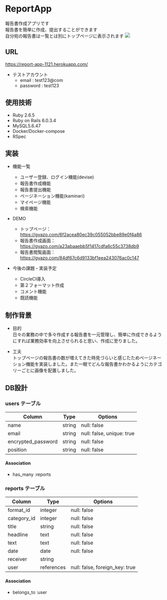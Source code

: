 # ReportApp
報告書作成アプリです<br>
報告書を簡単に作成、提出することができます<br>
自分宛の報告書は一覧とは別にトップページに表示されます
![](https://i.gyazo.com/6f2acea80ec39c055052bbe89e0f4a86.jpg)<br>

## URL
https://report-app-1121.herokuapp.com/

- テストアカウント
  - email : test123@com<br>
  - password : test123<br>

## 使用技術
- Ruby 2.6.5
- Ruby on Rails 6.0.3.4
- MySQL5.6.47
- Docker/Docker-compose
- RSpec

## 実装
- 機能一覧          
  - ユーザー登録、ログイン機能(devise)
  - 報告書作成機能
  - 報告書提出機能
  - ページネーション機能(kaminari)
  - マイページ機能
  - 検索機能

- DEMO
  - トップページ：https://gyazo.com/6f2acea80ec39c055052bbe89e0f4a86
  - 報告書作成画面：https://gyazo.com/a23abaaebb5f1417cdfa6c55c3738db9
  - 報告書閲覧画面：https://gyazo.com/84df67c6d9133bf1eea243076ac0c147

- 今後の課題・実装予定
  - CircleCI導入
  - 第２フォーマット作成
  - コメント機能
  - 既読機能    

## 制作背景
- 目的<br>
  日々の業務の中で多々作成する報告書を一元管理し、簡単に作成できるようにすれば業務効率を向上させられると思い、作成に至りました。<br>      

- 工夫<br>
  トップページの報告書の数が増えてきた時見づらいと感じたためページネーション機能を実装しました。また一眼でどんな報告書かわかるようにカテゴリーごとに画像を配置しました。<br>

## DB設計
### users テーブル

| Column             | Type   | Options                   |
| ------------------ | ------ | ------------------------- |
| name               | string | null: false               |
| email              | string | null: false, unique: true |
| encrypted_password | string | null: false               |
| position           | string | null: false               |

#### Association

- has_many :reports

### reports テーブル

| Column          | Type       | Options                        |
| --------------- | ---------- | ------------------------------ |
| format_id       | integer    | null: false                    |
| category_id     | integer    | null: false                    |
| title           | string     | null: false                    |
| headline        | text       | null: false                    |
| text            | text       | null: false                    |
| date            | date       | null: false                    |
| receiver        | string     |                                |
| user            | references | null: false, foreign_key: true |

#### Association

- belongs_to :user